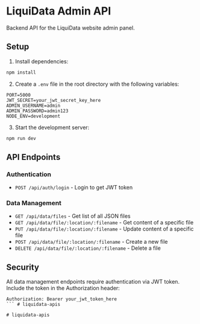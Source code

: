 # LiquiData Admin API

Backend API for the LiquiData website admin panel.

## Setup

1. Install dependencies:
```bash
npm install
```

2. Create a `.env` file in the root directory with the following variables:
```env
PORT=5000
JWT_SECRET=your_jwt_secret_key_here
ADMIN_USERNAME=admin
ADMIN_PASSWORD=admin123
NODE_ENV=development
```

3. Start the development server:
```bash
npm run dev
```

## API Endpoints

### Authentication
- `POST /api/auth/login` - Login to get JWT token

### Data Management
- `GET /api/data/files` - Get list of all JSON files
- `GET /api/data/file/:location/:filename` - Get content of a specific file
- `PUT /api/data/file/:location/:filename` - Update content of a specific file
- `POST /api/data/file/:location/:filename` - Create a new file
- `DELETE /api/data/file/:location/:filename` - Delete a file

## Security

All data management endpoints require authentication via JWT token. Include the token in the Authorization header:
```
Authorization: Bearer your_jwt_token_here
``` #   l i q u i d a t a - a p i s  
 #   l i q u i d a t a - a p i s  
 